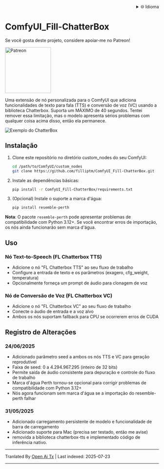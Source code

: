 <div align="right">
  <details>
    <summary >🌐 Idioma</summary>
    <div>
      <div align="center">
        <a href="https://openaitx.github.io/view.html?user=filliptm&project=ComfyUI_Fill-ChatterBox&lang=en">English</a>
        | <a href="https://openaitx.github.io/view.html?user=filliptm&project=ComfyUI_Fill-ChatterBox&lang=zh-CN">简体中文</a>
        | <a href="https://openaitx.github.io/view.html?user=filliptm&project=ComfyUI_Fill-ChatterBox&lang=zh-TW">繁體中文</a>
        | <a href="https://openaitx.github.io/view.html?user=filliptm&project=ComfyUI_Fill-ChatterBox&lang=ja">日本語</a>
        | <a href="https://openaitx.github.io/view.html?user=filliptm&project=ComfyUI_Fill-ChatterBox&lang=ko">한국어</a>
        | <a href="https://openaitx.github.io/view.html?user=filliptm&project=ComfyUI_Fill-ChatterBox&lang=hi">हिन्दी</a>
        | <a href="https://openaitx.github.io/view.html?user=filliptm&project=ComfyUI_Fill-ChatterBox&lang=th">ไทย</a>
        | <a href="https://openaitx.github.io/view.html?user=filliptm&project=ComfyUI_Fill-ChatterBox&lang=fr">Français</a>
        | <a href="https://openaitx.github.io/view.html?user=filliptm&project=ComfyUI_Fill-ChatterBox&lang=de">Deutsch</a>
        | <a href="https://openaitx.github.io/view.html?user=filliptm&project=ComfyUI_Fill-ChatterBox&lang=es">Español</a>
        | <a href="https://openaitx.github.io/view.html?user=filliptm&project=ComfyUI_Fill-ChatterBox&lang=it">Italiano</a>
        | <a href="https://openaitx.github.io/view.html?user=filliptm&project=ComfyUI_Fill-ChatterBox&lang=ru">Русский</a>
        | <a href="https://openaitx.github.io/view.html?user=filliptm&project=ComfyUI_Fill-ChatterBox&lang=pt">Português</a>
        | <a href="https://openaitx.github.io/view.html?user=filliptm&project=ComfyUI_Fill-ChatterBox&lang=nl">Nederlands</a>
        | <a href="https://openaitx.github.io/view.html?user=filliptm&project=ComfyUI_Fill-ChatterBox&lang=pl">Polski</a>
        | <a href="https://openaitx.github.io/view.html?user=filliptm&project=ComfyUI_Fill-ChatterBox&lang=ar">العربية</a>
        | <a href="https://openaitx.github.io/view.html?user=filliptm&project=ComfyUI_Fill-ChatterBox&lang=fa">فارسی</a>
        | <a href="https://openaitx.github.io/view.html?user=filliptm&project=ComfyUI_Fill-ChatterBox&lang=tr">Türkçe</a>
        | <a href="https://openaitx.github.io/view.html?user=filliptm&project=ComfyUI_Fill-ChatterBox&lang=vi">Tiếng Việt</a>
        | <a href="https://openaitx.github.io/view.html?user=filliptm&project=ComfyUI_Fill-ChatterBox&lang=id">Bahasa Indonesia</a>
      </div>
    </div>
  </details>
</div>

# ComfyUI_Fill-ChatterBox

Se você gosta deste projeto, considere apoiar-me no Patreon!
<p align="left">
  <a href="https://www.patreon.com/c/Machinedelusions">
    <img src="https://raw.githubusercontent.com/filliptm/ComfyUI_Fill-ChatterBox/main/assets/Patreon.png" width="150px" alt="Patreon">
  </a>
</p>

Uma extensão de nó personalizada para o ComfyUI que adiciona funcionalidades de texto para fala (TTS) e conversão de voz (VC) usando a biblioteca Chatterbox.
Suporta um MÁXIMO de 40 segundos. Tentei remover essa limitação, mas o modelo apresenta sérios problemas com qualquer coisa acima disso, então ela permanece.

![Exemplo do ChatterBox](https://raw.githubusercontent.com/filliptm/ComfyUI_Fill-ChatterBox/main/web/image.png)

## Instalação

1. Clone este repositório no diretório custom_nodes do seu ComfyUI:

   ```bash
   cd /path/to/ComfyUI/custom_nodes
   git clone https://github.com/filliptm/ComfyUI_Fill-ChatterBox.git
   ```
2. Instale as dependências básicas:

   ```bash
   pip install -r ComfyUI_Fill-ChatterBox/requirements.txt
   ```
3. (Opcional) Instale o suporte a marca d'água:

   ```bash
   pip install resemble-perth
   ```
**Nota**: O pacote `resemble-perth` pode apresentar problemas de compatibilidade com Python 3.12+. Se você encontrar erros de importação, os nós ainda funcionarão sem marca d'água.


## Uso

### Nó Text-to-Speech (FL Chatterbox TTS)
- Adicione o nó "FL Chatterbox TTS" ao seu fluxo de trabalho
- Configure a entrada de texto e os parâmetros (exagero, cfg_weight, temperatura)
- Opcionalmente forneça um prompt de áudio para clonagem de voz

### Nó de Conversão de Voz (FL Chatterbox VC)
- Adicione o nó "FL Chatterbox VC" ao seu fluxo de trabalho
- Conecte o áudio de entrada e a voz alvo
- Ambos os nós suportam fallback para CPU se ocorrerem erros de CUDA

## Registro de Alterações

### 24/06/2025
- Adicionado parâmetro seed a ambos os nós TTS e VC para geração reprodutível
- Faixa de seed: 0 a 4.294.967.295 (inteiro de 32 bits)
- Permite saída de áudio consistente para depuração e controle do fluxo de trabalho
- Marca d'água Perth tornou-se opcional para corrigir problemas de compatibilidade com Python 3.12+
- Nós agora funcionam sem marca d'água se a importação do resemble-perth falhar

### 31/05/2025
- Adicionado carregamento persistente de modelo e funcionalidade de barra de carregamento
- Adicionado suporte para Mac (precisa ser testado, então me avise)
- removida a biblioteca chatterbox-tts e implementado código de inferência nativo.



---

Tranlated By [Open Ai Tx](https://github.com/OpenAiTx/OpenAiTx) | Last indexed: 2025-07-23

---